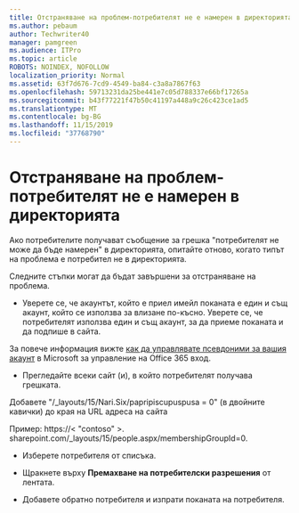 ```yaml
---
title: Отстраняване на проблем-потребителят не е намерен в директорията
ms.author: pebaum
author: Techwriter40
manager: pamgreen
ms.audience: ITPro
ms.topic: article
ROBOTS: NOINDEX, NOFOLLOW
localization_priority: Normal
ms.assetid: 63f7d676-7cd9-4549-ba84-c3a8a7867f63
ms.openlocfilehash: 59713231da25be441e7c05d788337e66bf17265a
ms.sourcegitcommit: b43f77221f47b50c41197a448a9c26c423ce1ad5
ms.translationtype: MT
ms.contentlocale: bg-BG
ms.lasthandoff: 11/15/2019
ms.locfileid: "37768790"
---
```

# <a name="troubleshoot-issue---user-not-found-in-directory"></a>Отстраняване на проблем-потребителят не е намерен в директорията

Ако потребителите получават съобщение за грешка "потребителят не може да бъде намерен" в директорията, опитайте отново, когато типът на проблема е потребител не в директорията.

Следните стъпки могат да бъдат завършени за отстраняване на проблема.

- Уверете се, че акаунтът, който е приел имейл поканата е един и същ акаунт, който се използва за влизане по-късно. Уверете се, че потребителят използва един и същ акаунт, за да приеме поканата и да подпише в сайта. 

За повече информация вижте [как да управлявате псевдоними за вашия акаунт</a> в Microsoft за управление на Office 365 вход](https://support.microsoft.com/help/12407/microsoft-account-how-to-manage-aliases). 

- Прегледайте всеки сайт (и), в който потребителят получава грешката. 

Добавете "/_layouts/15/Nari.Six/papripiscupuspusa = 0" (в двойните кавички) до края на URL адреса на сайта 

Пример: https://< "contoso" >. sharepoint.com/_layouts/15/people.aspx/membershipGroupId=0.

- Изберете потребителя от списъка.

- Щракнете върху **Премахване на потребителски разрешения** от лентата. 
-  Добавете обратно потребителя и изпрати поканата на потребителя.

